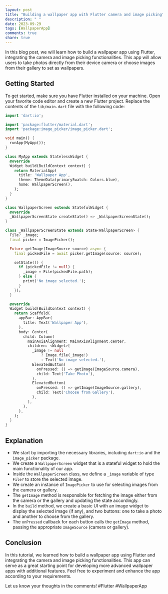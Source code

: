 ```yaml
---
layout: post
title: "Building a wallpaper app with Flutter camera and image picking"
description: " "
date: 2023-09-29
tags: [WallpaperApp]
comments: true
share: true
---
```


In this blog post, we will learn how to build a wallpaper app using Flutter, integrating the camera and image picking functionalities. This app will allow users to take photos directly from their device camera or choose images from their gallery to set as wallpapers.

## Getting Started

To get started, make sure you have Flutter installed on your machine. Open your favorite code editor and create a new Flutter project. Replace the contents of the `lib/main.dart` file with the following code:

```dart
import 'dart:io';

import 'package:flutter/material.dart';
import 'package:image_picker/image_picker.dart';

void main() {
  runApp(MyApp());
}

class MyApp extends StatelessWidget {
  @override
  Widget build(BuildContext context) {
    return MaterialApp(
      title: 'Wallpaper App',
      theme: ThemeData(primarySwatch: Colors.blue),
      home: WallpaperScreen(),
    );
  }
}

class WallpaperScreen extends StatefulWidget {
  @override
  _WallpaperScreenState createState() => _WallpaperScreenState();
}

class _WallpaperScreenState extends State<WallpaperScreen> {
  File? _image;
  final picker = ImagePicker();

  Future getImage(ImageSource source) async {
    final pickedFile = await picker.getImage(source: source);

    setState(() {
      if (pickedFile != null) {
        _image = File(pickedFile.path);
      } else {
        print('No image selected.');
      }
    });
  }

  @override
  Widget build(BuildContext context) {
    return Scaffold(
      appBar: AppBar(
        title: Text('Wallpaper App'),
      ),
      body: Center(
        child: Column(
          mainAxisAlignment: MainAxisAlignment.center,
          children: <Widget>[
            _image != null
                ? Image.file(_image!)
                : Text('No image selected.'),
            ElevatedButton(
              onPressed: () => getImage(ImageSource.camera),
              child: Text('Take Photo'),
            ),
            ElevatedButton(
              onPressed: () => getImage(ImageSource.gallery),
              child: Text('Choose from Gallery'),
            ),
          ],
        ),
      ),
    );
  }
}
```

## Explanation

- We start by importing the necessary libraries, including `dart:io` and the `image_picker` package.
- We create a `WallpaperScreen` widget that is a stateful widget to hold the main functionality of our app.
- Inside the `WallpaperScreen` class, we define a `_image` variable of type `File?` to store the selected image.
- We create an instance of `ImagePicker` to use for selecting images from the camera or gallery.
- The `getImage` method is responsible for fetching the image either from the camera or the gallery and updating the state accordingly.
- In the `build` method, we create a basic UI with an image widget to display the selected image (if any), and two buttons: one to take a photo and another to choose from the gallery.
- The `onPressed` callback for each button calls the `getImage` method, passing the appropriate `ImageSource` (camera or gallery).

## Conclusion

In this tutorial, we learned how to build a wallpaper app using Flutter and integrating the camera and image picking functionalities. This app can serve as a great starting point for developing more advanced wallpaper apps with additional features. Feel free to experiment and enhance the app according to your requirements.

Let us know your thoughts in the comments! #Flutter #WallpaperApp